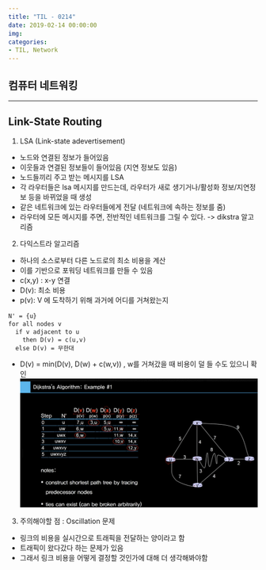 ```yaml
---
title: "TIL - 0214"
date: 2019-02-14 00:00:00
img:
categories:
- TIL, Network
---
```


## 컴퓨터 네트워킹

----

## Link-State Routing

1. LSA (Link-state adevertisement)
- 노드와 연결된 정보가 들어있음
- 이웃들과 연결된 정보들이 들어있음 (지연 정보도 있음)
- 노드들끼리 주고 받는 메시지를 LSA
- 각 라우터들은 lsa 메시지를 만드는데, 라우터가 새로 생기거나/활성화 정보/지연정보 등을 바뀌었을 때 생성
- 같은 네트워크에 있는 라우터들에게 전달 (네트워크에 속하는 정보를 줌)
- 라우터에 모든 메시지를 주면, 전반적인 네트워크를 그릴 수 있다. -> dikstra 알고리즘

2. 다익스트라 알고리즘
- 하나의 소스로부터 다른 노드로의 최소 비용을 계산
- 이를 기반으로 포워딩 네트워크를 만들 수 있음
- c(x,y) : x-y 연결
- D(v): 최소 비용
- p(v): V 에 도착하기 위해 과거에 어디를 거쳐왔는지

```
N' = {u}
for all nodes v
  if v adjacent to u
    then D(v) = c(u,v)
  else D(v) = 무한대
```
- D(v) = min(D(v), D(w) + c(w,v)) , w를 거쳐갔을 때 비용이 덜 들 수도 있으니 확인
![예시](./Picture/nw_0214_1.png)

3. 주의해야할 점 : Oscillation 문제
- 링크의 비용을 실시간으로 트래픽을 전달하는 양이라고 함
- 트래픽이 왔다갔다 하는 문제가 있음
- 그래서 링크 비용을 어떻게 결정할 것인가에 대해 더 생각해봐야함
